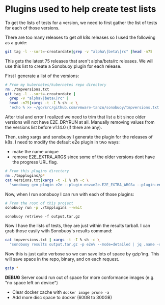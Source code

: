 # Plugins used to help create test lists

To get the lists of tests for a version, we need to first gather the list of tests for each of those versions.

There are too many releases to get _all_ k8s releases so I used the following as a guide:

```bash
git tag -l --sort=-creatordate|grep -v "alpha\|beta\|rc" |head -n75
```

This gets the latest 75 releases that aren't alpha/beta/rc releases. We will use this list
to create a Sonobuoy plugin for each release.

First I generate a list of the versions:
```bash
# From my kubernetes/kubernetes repo directory
rm ./tmpversions.txt
git tag -l --sort=-creatordate |
  grep -v "alpha\|beta\|rc" |
  head -n75|xargs -t -I % sh -c \
  'echo % >> ~/go/src/github.com/vmware-tanzu/sonobuoy/tmpversions.txt'
```

After trial and error I realized we need to trim that list a bit since
older versions will not have E2E_DRYRUN at all. Manually removing values from the versions list
before v1.14.0 (if there are any).

Then, using xargs and sonobuoy I generate the plugin for the releases of k8s. I need to modify the default e2e plugin in two ways:
 - make the name unique
 - remove E2E_EXTRA_ARGS since some of the older versions dont have the progress URL flag.

```bash
# From this plugins directory
rm ./tmpplugins/p*
cat versions.txt|xargs -t -I % sh -c \
  'sonobuoy gen plugin e2e --plugin-env=e2e.E2E_EXTRA_ARGS= --plugin-env=e2e.E2E_DRYRUN=true --kubernetes-version=% | sed "s/plugin-name: e2e/plugin-name: e2e%/" > ./tmpplugins/p%.yaml'
```

Now, when I run sonobuoy I can run with each of those plugins:

```bash
# From the root of this project
sonobuoy run -p ./tmpplugins --wait
```

```gotemplate
sonobuoy retrieve -f output.tar.gz
```

Now I have the lists of tests, they are just within the results tarball. I can grab those easily
with Sonobuoy's results command:

```bash
cat tmpversions.txt | xargs -t -I % sh -c \
  "sonobuoy results output.tar.gz -p e2e% --mode=detailed | jq .name -r | sort > ./cmd/sonobuoy/app/e2e/testLists/%"
```

Now this is just quite verbose so we can save lots of space by gzip'ing. This will save space in the repo, binary, and
on each request.

```bash
gzip *
```

**DEBUG**
Server could run out of space for more conformance images (e.g. "no space left on device")
 - Clear docker cache with `docker image prune -a`
 - Add more disc space to docker (60GB to 300GB)
